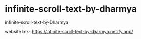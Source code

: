 # infinite-scroll-text-by-dharmya
infinite-scroll-text-by-Dharmya

website link- https://infinite-scroll-text-by-dharmya.netlify.app/
